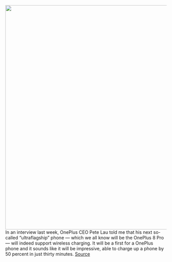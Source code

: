 <img src='https://cdn.vox-cdn.com/thumbor/XbGNOjo-OEDgOV6-8hsAaQ0xoWA=/0x0:660x510/1200x800/filters:focal(285x152:389x256)/cdn.vox-cdn.com/uploads/chorus_image/image/66615078/OnePlus_8_Pro_1585743369_0_12.0.png' width='700px' /><br/>
In an interview last week, OnePlus CEO Pete Lau told me that his next so-called “ultraflagship” phone — which we all know will be the OnePlus 8 Pro — will indeed support wireless charging. It will be a first for a OnePlus phone and it sounds like it will be impressive, able to charge up a phone by 50 percent in just thirty minutes.
<a href='https://www.theverge.com/2020/4/7/21211422/oneplus-8-pro-wireless-charging-30w-fast-pete-lau'> Source <a/>